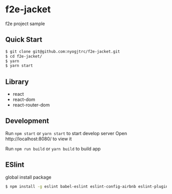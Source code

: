 # f2e-jacket
f2e project sample

## Quick Start

```bash
$ git clone git@github.com:nyogjtrc/f2e-jacket.git
$ cd f2e-jacket/
$ yarn
$ yarn start
```

## Library

- react
- react-dom
- react-router-dom

## Development

Run `npm start` or `yarn start` to start develop server
Open http://localhost:8080/ to view it

Run `npm run build` or `yarn build` to build app

## ESlint

global install package

```bash
$ npm install -g eslint babel-eslint eslint-config-airbnb eslint-plugin-react eslint-plugin-import eslint-plugin-jsx-a11y
```
